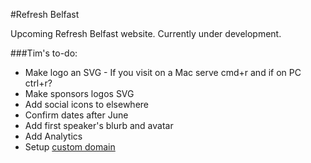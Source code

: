 #Refresh Belfast

Upcoming Refresh Belfast website. Currently under development.

###Tim's to-do:

+ Make logo an SVG - If you visit on a Mac serve cmd+r and if on PC ctrl+r?
+ Make sponsors logos SVG
+ Add social icons to elsewhere
+ Confirm dates after June
+ Add first speaker's blurb and avatar
+ Add Analytics
+ Setup [custom domain](https://help.github.com/articles/setting-up-a-custom-domain-with-github-pages)
